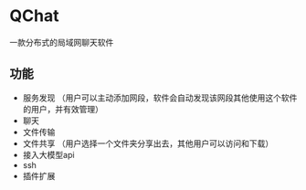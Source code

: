 # QChat
一款分布式的局域网聊天软件

## 功能
- 服务发现 （用户可以主动添加网段，软件会自动发现该网段其他使用这个软件的用户，并有效管理）
- 聊天
- 文件传输
- 文件共享 （用户选择一个文件夹分享出去，其他用户可以访问和下载）
- 接入大模型api
- ssh
- 插件扩展
